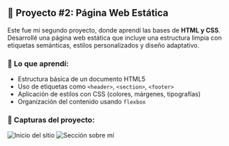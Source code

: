 ## 🚀 Proyecto #2: Página Web Estática

Este fue mi segundo proyecto, donde aprendí las bases de **HTML y CSS**. Desarrollé una página web estática que incluye una estructura limpia con etiquetas semánticas, estilos personalizados y diseño adaptativo.

### 🧠 Lo que aprendí:
- Estructura básica de un documento HTML5
- Uso de etiquetas como `<header>`, `<section>`, `<footer>`
- Aplicación de estilos con CSS (colores, márgenes, tipografías)
- Organización del contenido usando `flexbox`

### 📸 Capturas del proyecto:

![Inicio del sitio](imagenes/inicio.png)
![Sección sobre mí](imagenes/sobremi.png)
